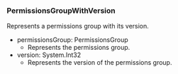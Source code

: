 ### PermissionsGroupWithVersion
Represents a permissions group with its version.

- permissionsGroup: PermissionsGroup
  - Represents the permissions group.
- version: System.Int32
  - Represents the version of the permissions group.
